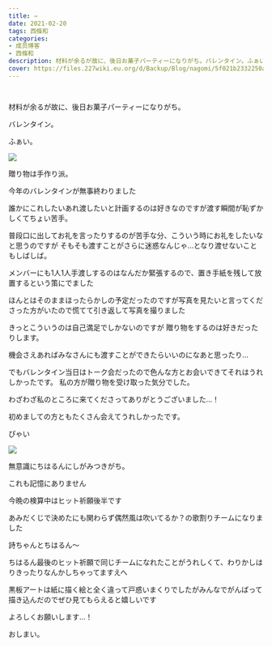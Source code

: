 ```yaml
---
title: ✑
date: 2021-02-20
tags: 西條和
categories: 
- 成员博客
- 西條和
description: 材料が余るが故に、後日お菓子パーティーになりがち。バレンタイン。ふぁい。贈り物は手作り派。...
cover: https://files.227wiki.eu.org/d/Backup/Blog/nagomi/5f021b2332250a007df170e679b8f.jpg 
---
```


        ﻿
















材料が余るが故に、後日お菓子パーティーになりがち。







バレンタイン。







ふぁい。


![](https://files.227wiki.eu.org/d/Backup/Blog/nagomi/5f021b2332250a007df170e679b8f.jpg)






贈り物は手作り派。











今年のバレンタインが無事終わりました













誰かにこれしたいあれ渡したいと計画するのは好きなのですが渡す瞬間が恥ずかしくてちょい苦手。













普段口に出してお礼を言ったりするのが苦手な分、こういう時にお礼をしたいなと思うのですが
そもそも渡すことがさらに迷惑なんじゃ…となり渡せないこともしばしば。

















メンバーにも1人1人手渡しするのはなんだか緊張するので、置き手紙を残して放置するという策にでました















ほんとはそのままほったらかしの予定だったのですが写真を見たいと言ってくださった方がいたので慌てて引き返して写真を撮りました
















きっとこういうのは自己満足でしかないのですが
贈り物をするのは好きだったりします。













機会さえあればみなさんにも渡すことができたらいいのになあと思ったり…














でもバレンタイン当日はトーク会だったので色んな方とお会いできてそれはうれしかったです。
私の方が贈り物を受け取った気分でした。










わざわざ私のところに来てくださってありがとうございました…！











初めましての方ともたくさん会えてうれしかったです。

























ぴゃい



![](https://files.227wiki.eu.org/d/Backup/Blog/nagomi/5f021b2332250a007df170e679b8f-01.jpg)







無意識にちはるんにしがみつきがち。




これも記憶にありません








今晩の検算中はヒット祈願後半です









あみだくじで決めたにも関わらず偶然風は吹いてるか？の歌割りチームになりました








詩ちゃんとちはるん〜













ちはるん最後のヒット祈願で同じチームになれたことがうれしくて、わりかしはりきったりなんかしちゃってますえへ














黒板アートは紙に描く絵と全く違って戸惑いまくりでしたがみんなでがんばって描き込んだのでぜひ見てもらえると嬉しいです
















よろしくお願いします…！




















おしまい。



